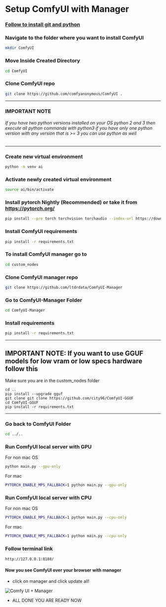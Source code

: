 # Setup ComfyUI with Manager

### [Follow to install git and python](https://github.com/zohaibtariq/youtube-guides/blob/main/setup-git-python.md)

### Navigate to the folder where you want to install ComfyUI
```bash
mkdir ComfyUI
```

### Move Inside Created Directory
```bash
cd ComfyUI
```

### Clone ComfyUI repo
```bash
git clone https://github.com/comfyanonymous/ComfyUI .
```

---

### IMPORTANT NOTE

###### If you have two python versions installed on your OS python 2 and 3 then execute all python commands with python3 if you have only one python version with any version that is >= 3 you can use python as well

---

### Create new virtual environment
```bash
python -m venv ai
```

### Activate newly created virtual environment
```bash
source ai/bin/activate
```

### Install pytorch Nightly (Recommended) or take it from https://pytorch.org/
```bash
pip install --pre torch torchvision torchaudio --index-url https://download.pytorch.org/whl/nightly/cpu
```

### Install ComfyUI requirements
```bash
pip install -r requirements.txt
```

### To install ComfyUI manager go to
```bash
cd custom_nodes
```

### Clone ComfyUI manager repo
```bash
git clone https://github.com/ltdrdata/ComfyUI-Manager
```

### Go to ComfyUI-Manager Folder
```bash
cd ComfyUI-Manager
````

### Install requirements
```bash
pip install -r requirements.txt
```

---
## IMPORTANT NOTE: If you want to use GGUF models for low vram or low specs hardware follow this

Make sure you are in the custom_nodes folder
```
cd ..
pip install --upgrade gguf
git clone git clone https://github.com/city96/ComfyUI-GGUF
cd ComfyUI-GGUF
pip install -r requirements.txt
```

---

### Go back to ComfyUI Folder
```bash
cd ../..
````

### Run ComfyUI local server with GPU

For non mac OS

```bash
python main.py --gpu-only
```

For mac

```bash
PYTORCH_ENABLE_MPS_FALLBACK=1 python main.py --gpu-only
```

### Run ComfyUI local server with CPU

For non mac OS

```bash
PYTORCH_ENABLE_MPS_FALLBACK=1 python main.py --cpu-only
```

For mac

```bash
PYTORCH_ENABLE_MPS_FALLBACK=1 python main.py --cpu-only
```

### Follow terminal link
```bash
http://127.0.0.1:8188/
```

#### Now you see ComfyUI over your browser with manager
- click on manager and click update all!

![Comfy UI + Manager](https://github.com/user-attachments/assets/5b780065-c578-4237-b55e-b9833b72ab2f)


- ALL DONE YOU ARE READY NOW
